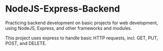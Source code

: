 # NodeJS-Express-Backend
Practicing backend development on basic projects for web development, using NodeJS, Express, and other frameworks and modules. 

This project uses express to handle basic HTTP requests, incl. GET, PUT, POST, and DELETE. 
